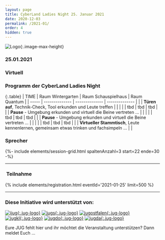 ```yaml
---
layout: page
title: CyberLand Ladies Night 25. Januar 2021
date: 2020-12-03
permalink: /2021-01/
order: 4
hidden: true
---
```


![Logo](/assets/logo/cyberland_girls_edition.jpg){:.image-max-height}

### <i class="fas fa-lg fa-calendar"></i> 25.01.2021

### <i class="fas fa-lg fa-globe"></i> Virtuell 

### <i class="fas fa-lg fa-book-open"></i> Programm der CyberLand Ladies Night

{:.table}
| TIME  | Raum Wintergarten | Raum Schauspielhaus | Raum Quantum |
| ----- | -------------- | -------------- | -------------- |
|  | __Türen auf__, Technik-Check, Tool erkunden und Leute treffen | | |
|  | tbd | tbd | tbd |
|  | __Pause__ - Umgebung erkunden und virtuell die Beine vertreten ... | | |
|  | tbd | tbd | tbd |
|  | __Pause__ - Umgebung erkunden und virtuell die Beine vertreten ... | | |
|  | tbd | tbd | tbd |
|  | __Virtueller Stammtisch__, Leute kennenlernen, gemeinsam etwas trinken und fachsimpeln ... | |

### <i class="fas fa-user"></i> Sprecher

{%- include elements/session-grid.html spaltenAnzahl=3 start=22 ende=30 -%}

<hr />

### <i class="fas fa-lg fa-door-open"></i>&nbsp;Teilnahme

{% include elements/registration.html eventId='2021-01-25' limit=500 %}

<hr />

### <i class="fas fa-lg fa-heart"></i> Diese Initiative wird unterstützt von: 

[![ijug](/assets/logo/ijug.png){:.jug-logo}](https://www.ijug.eu/)
[![jugs](/assets/logo/jugs.png){:.jug-logo}](https://www.jugs.org/)
[![jugostfalen](/assets/logo/jugostfalen.png){:.jug-logo}](https://www.jug-ostfalen.de/)
<br />
[![jugkl](/assets/logo/jugkl.png){:.jug-logo}](http://www.jug-kl.de/)
[![jugdo](/assets/logo/jugdo.png){:.jug-logo}](https://www.meetup.com/JUG-Dortmund/)
[![jugda](/assets/logo/jugda.png){:.jug-logo}](https://www.jug-da.de/)

Eure JUG fehlt hier und ihr möchtet die Veranstaltung unterstützen? Dann meldet Euch ...
